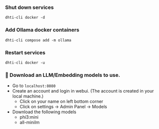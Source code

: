 ### Shut down services

```
dhti-cli docker -d
```

### Add Ollama docker containers

```
dhti-cli compose add -m ollama
```

### Restart services

```
dhti-cli docker -u
```

### 💾 Download an LLM/Embedding models to use.
* Go to `localhost:8080`
* Create an account and login in webui. (The account is created in your local machine.)
  - Click on your name on left bottom corner
  - Click on settings -> Admin Panel -> Models
* Download the following models
    - phi3:mini
    - all-minilm